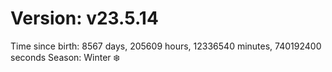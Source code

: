 # Version: v23.5.14
Time since birth: 8567 days, 205609 hours, 12336540 minutes, 740192400 seconds
Season: Winter ❄️
